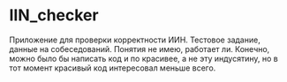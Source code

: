 # IIN_checker
Приложение для проверки корректности ИИН. Тестовое задание, данные на собеседований. Понятия не имею, работает ли. Конечно, можно было бы написать код и по красивее, а не эту индусятину, но в тот момент красивый код интересовал меньше всего.
